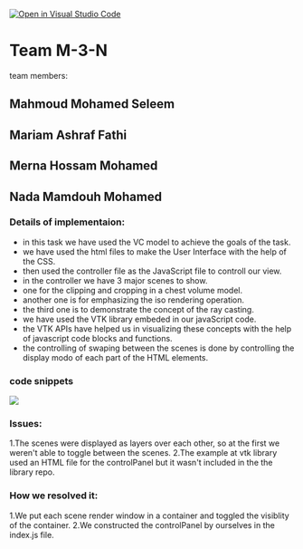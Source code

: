 [![Open in Visual Studio Code](https://classroom.github.com/assets/open-in-vscode-f059dc9a6f8d3a56e377f745f24479a46679e63a5d9fe6f495e02850cd0d8118.svg)](https://classroom.github.com/online_ide?assignment_repo_id=6634618&assignment_repo_type=AssignmentRepo)

# Team M-3-N
team members:
## Mahmoud Mohamed Seleem
## Mariam Ashraf Fathi
## Merna Hossam Mohamed
## Nada Mamdouh Mohamed

### Details of implementaion:
- in this task we have used the VC model to achieve the goals of the task.
- we have used the html files to make the User Interface with the help of the CSS.
- then used the controller file as the JavaScript file to controll our view.
- in the controller we have 3 major scenes to show.
- one for the clipping and cropping in a chest volume model. 
- another one is for emphasizing the iso rendering operation.
- the third one is to demonstrate the concept of the ray casting.
- we have used the VTK library embeded in our javaScript code.
- the VTK APIs have helped us in visualizing these concepts with the help of javascript code blocks and functions.
- the controlling of swaping between the scenes is done by controlling the display modo of each part of the HTML elements.

### code snippets
![](https://github.com/sbme-tutorials/final-project-m-3-n/blob/main/code_snippets/GUI.jpeg)
### Issues:
1.The scenes were displayed as layers over each other, so at the first we weren't able to toggle between the scenes.
2.The example at vtk library used an HTML file for the controlPanel but it wasn't included in the the library repo.
### How we resolved it:
1.We put each scene render window in a container and toggled the visiblity of the container.
2.We constructed the controlPanel by ourselves in the index.js file.
